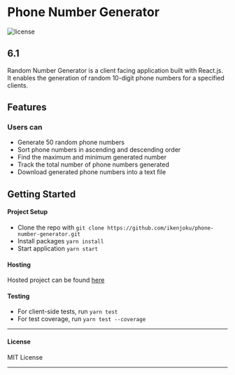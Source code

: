 # Phone Number Generator

![license](https://img.shields.io/github/license/mashape/apistatus.svg)

## 6.1

Random Number Generator is a client facing application built with React.js. It enables the generation of random 10-digit phone numbers for a specified clients.

## Features

### Users can
* Generate 50 random phone numbers
* Sort phone numbers in ascending and descending order
* Find the maximum and minimum generated number
* Track the total number of phone numbers generated
* Download generated phone numbers into a text file

## Getting Started

#### Project Setup
- Clone the repo with `git clone https://github.com/ikenjoku/phone-number-generator.git`
- Install packages `yarn install`
- Start application `yarn start`

#### Hosting
Hosted project can be found [here](https://ikenjoku.github.io/phone-number-generator/)

#### Testing

* For client-side tests, run `yarn test`
* For test coverage, run `yarn test --coverage`

---

#### License

MIT License

---
